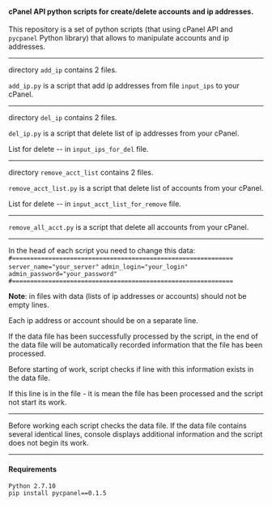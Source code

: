 #### cPanel API python scripts for create/delete accounts and ip addresses.

This repository is a set of python scripts (that using cPanel API and
`pycpanel` Рython library) that allows to manipulate accounts and ip addresses.

---------------

directory `add_ip`  contains 2 files.

`add_ip.py` is a script that add ip addresses from file `input_ips` to your cPanel.

---------------

directory `del_ip`  contains 2 files.

`del_ip.py` is a script that delete list of ip addresses from your cPanel.
  
List for delete -- in `input_ips_for_del` file.

---------------

directory `remove_acct_list`  contains 2 files.

`remove_acct_list.py` is a script that delete list of accounts from  your cPanel.

List for delete -- in `input_acct_list_for_remove` file.

---------------

`remove_all_acct.py` is a script that delete all accounts from your cPanel.

--------------

In the head of each script you need to change this data:
	`#=============================================================`
	`server_name="your_server"`
	`admin_login="your_login"`
	`admin_password="your_password"`
	`#=============================================================`

**Note**: in files with data (lists of ip addresses or accounts) should not be empty lines.

Each ip address or account should be on a separate line.

If the data file has been successfully processed by the script,
in the end of the data file will be automatically 
recorded information that the file has been processed.

Before starting of work, script checks if line with this information exists in the data file.

If this line is in the file -   it is mean the file has been processed
and the script not start its work.


-----------------------------------

Before working each script checks the data file.
If the data file contains several identical lines,
console displays additional information and the script does not begin its work.

-----------------------------------

#### Requirements
 
	Python 2.7.10
	pip install pycpanel==0.1.5













